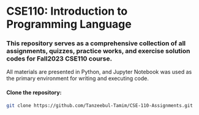 # CSE110: Introduction to Programming Language

### This repository serves as a comprehensive collection of all assignments, quizzes, practice works, and exercise solution codes for Fall2023 CSE110 course. 

All materials are presented in Python, and Jupyter Notebook was used as the primary environment for writing and executing code.

#### Clone the repository:

   ```sh
   git clone https://github.com/Tanzeebul-Tamim/CSE-110-Assignments.git

   ```
